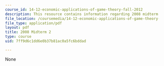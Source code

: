 ```yaml
---
course_id: 14-12-economic-applications-of-game-theory-fall-2012
description: This resource contains information regarding 2008 midterm 2.
file_location: /coursemedia/14-12-economic-applications-of-game-theory-fall-2012/7ff9d6c1dd6e0b37b81ac0a5fc6bddad_MIT14_12F12_Midterm_2_2008.pdf
file_type: application/pdf
layout: pdf
title: 2008 Midterm 2
type: course
uid: 7ff9d6c1dd6e0b37b81ac0a5fc6bddad

---
```

None